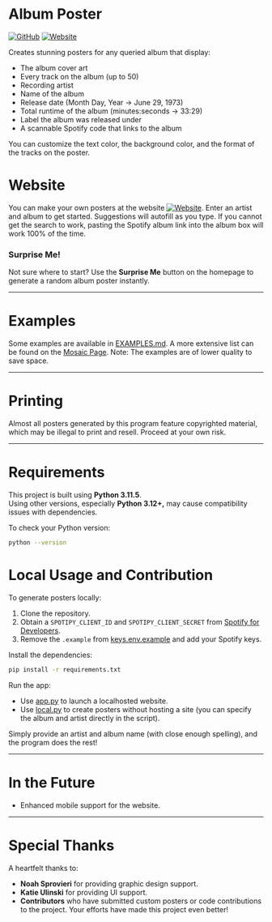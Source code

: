 # Album Poster
[![GitHub](https://img.shields.io/badge/GitHub-Repository-blue)](https://github.com/H-Bombmxpwr/MusicPoster)
[![Website](https://img.shields.io/badge/Website-AlbumPoster-brightgreen)](https://album.hxr.life/)

Creates stunning posters for any queried album that display:
- The album cover art
- Every track on the album (up to 50)
- Recording artist 
- Name of the album
- Release date (Month Day, Year -> June 29, 1973)
- Total runtime of the album (minutes:seconds -> 33:29)
- Label the album was released under
- A scannable Spotify code that links to the album

You can customize the text color, the background color, and the format of the tracks on the poster.

# Website
You can make your own posters at the website [![Website](https://img.shields.io/badge/Website-AlbumPoster-brightgreen)](https://album.hxr.life/). Enter an artist and album to get started. Suggestions will autofill as you type. If you cannot get the search to work, pasting the Spotify album link into the album box will work 100% of the time. 

### Surprise Me!
Not sure where to start? Use the **Surprise Me** button on the homepage to generate a random album poster instantly.

---

# Examples
Some examples are available in [EXAMPLES.md](EXAMPLES.md). A more extensive list can be found on the [Mosaic Page](https://album.hxr.life/mosaic). Note: The examples are of lower quality to save space.

---

# Printing
Almost all posters generated by this program feature copyrighted material, which may be illegal to print and resell. Proceed at your own risk.

---


# Requirements
This project is built using **Python 3.11.5**.  
Using other versions, especially **Python 3.12+,** may cause compatibility issues with dependencies.

To check your Python version:
```bash
python --version
```
# Local Usage and Contribution
To generate posters locally:
1. Clone the repository.
2. Obtain a `SPOTIPY_CLIENT_ID` and `SPOTIPY_CLIENT_SECRET` from [Spotify for Developers](https://developer.spotify.com/documentation/general/guides/authorization/).
3. Remove the `.example` from [keys.env.example](keys.env.example) and add your Spotify keys.

Install the dependencies:
```bash
pip install -r requirements.txt
```

Run the app:
- Use [app.py](app.py) to launch a localhosted website.
- Use [local.py](local.py) to create posters without hosting a site (you can specify the album and artist directly in the script).

Simply provide an artist and album name (with close enough spelling), and the program does the rest!

---

# In the Future
- Enhanced mobile support for the website.

---

# Special Thanks
A heartfelt thanks to:
- **Noah Sprovieri** for providing graphic design support.
- **Katie Ulinski** for providing UI support.
- **Contributors** who have submitted custom posters or code contributions to the project. Your efforts have made this project even better!
